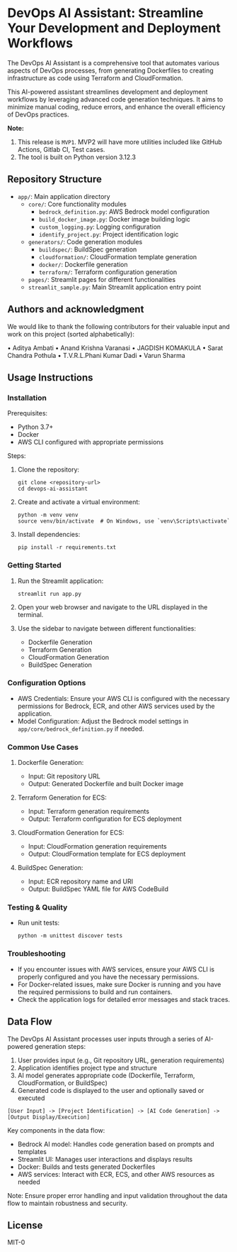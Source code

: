 # DevOps AI Assistant: Streamline Your Development and Deployment Workflows

The DevOps AI Assistant is a comprehensive tool that automates various aspects of DevOps processes, from generating Dockerfiles to creating infrastructure as code using Terraform and CloudFormation.

This AI-powered assistant streamlines development and deployment workflows by leveraging advanced code generation techniques. It aims to minimize manual coding, reduce errors, and enhance the overall efficiency of DevOps practices.

**Note:** 

1. This release is `MVP1`. MVP2 will have more utilities included like GitHub Actions, Gitlab CI, Test cases.
2. The tool is built on Python version 3.12.3

## Repository Structure

- `app/`: Main application directory
  - `core/`: Core functionality modules
    - `bedrock_definition.py`: AWS Bedrock model configuration
    - `build_docker_image.py`: Docker image building logic
    - `custom_logging.py`: Logging configuration
    - `identify_project.py`: Project identification logic
  - `generators/`: Code generation modules
    - `buildspec/`: BuildSpec generation
    - `cloudformation/`: CloudFormation template generation
    - `docker/`: Dockerfile generation
    - `terraform/`: Terraform configuration generation
  - `pages/`: Streamlit pages for different functionalities
  - `streamlit_sample.py`: Main Streamlit application entry point

## Authors and acknowledgment
We would like to thank the following contributors for their valuable input and work on this project (sorted alphabetically):

• Aditya Ambati 
• Anand Krishna Varanasi 
• JAGDISH KOMAKULA 
• Sarat Chandra Pothula 
• T.V.R.L.Phani Kumar Dadi 
• Varun Sharma


## Usage Instructions

### Installation

Prerequisites:
- Python 3.7+
- Docker
- AWS CLI configured with appropriate permissions

Steps:
1. Clone the repository:
   ```
   git clone <repository-url>
   cd devops-ai-assistant
   ```
2. Create and activate a virtual environment:
   ```
   python -m venv venv
   source venv/bin/activate  # On Windows, use `venv\Scripts\activate`
   ```
3. Install dependencies:
   ```
   pip install -r requirements.txt
   ```

### Getting Started

1. Run the Streamlit application:
   ```
   streamlit run app.py
   ```
2. Open your web browser and navigate to the URL displayed in the terminal.

3. Use the sidebar to navigate between different functionalities:
   - Dockerfile Generation
   - Terraform Generation
   - CloudFormation Generation
   - BuildSpec Generation

### Configuration Options

- AWS Credentials: Ensure your AWS CLI is configured with the necessary permissions for Bedrock, ECR, and other AWS services used by the application.
- Model Configuration: Adjust the Bedrock model settings in `app/core/bedrock_definition.py` if needed.

### Common Use Cases

1. Dockerfile Generation:
   - Input: Git repository URL
   - Output: Generated Dockerfile and built Docker image

2. Terraform Generation for ECS:
   - Input: Terraform generation requirements
   - Output: Terraform configuration for ECS deployment

3. CloudFormation Generation for ECS:
   - Input: CloudFormation generation requirements
   - Output: CloudFormation template for ECS deployment

4. BuildSpec Generation:
   - Input: ECR repository name and URI
   - Output: BuildSpec YAML file for AWS CodeBuild

### Testing & Quality

- Run unit tests:
  ```
  python -m unittest discover tests
  ```

### Troubleshooting

- If you encounter issues with AWS services, ensure your AWS CLI is properly configured and you have the necessary permissions.
- For Docker-related issues, make sure Docker is running and you have the required permissions to build and run containers.
- Check the application logs for detailed error messages and stack traces.

## Data Flow

The DevOps AI Assistant processes user inputs through a series of AI-powered generation steps:

1. User provides input (e.g., Git repository URL, generation requirements)
2. Application identifies project type and structure
3. AI model generates appropriate code (Dockerfile, Terraform, CloudFormation, or BuildSpec)
4. Generated code is displayed to the user and optionally saved or executed

```
[User Input] -> [Project Identification] -> [AI Code Generation] -> [Output Display/Execution]
```

Key components in the data flow:
- Bedrock AI model: Handles code generation based on prompts and templates
- Streamlit UI: Manages user interactions and displays results
- Docker: Builds and tests generated Dockerfiles
- AWS services: Interact with ECR, ECS, and other AWS resources as needed

Note: Ensure proper error handling and input validation throughout the data flow to maintain robustness and security.

## License
MIT-0
